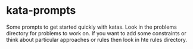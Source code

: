 # kata-prompts

Some prompts to get started quickly with katas. Look in the problems directory for problems to work on. If you want to add some constraints or think about particular approaches or rules then look in hte rules directory.
